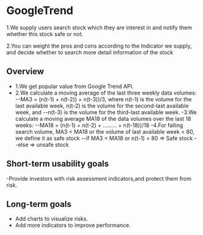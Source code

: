 # GoogleTrend

1.We supply users search stock which they are interest in and notify them whether this stock safe or not. 

2.You can weight the pros and cons according to the Indicator we supply, and decide  whether to search more detail information of the stock 


## Overview

- 1.We get popular value from Google Trend API.
- 2.We calculate a moving average of the last three weekly data volumes:
--MA3 = (n(t-1) + n(t-2)) + n(t-3))/3, where n(t-1) is the volume for the last available week, n(t-2) is the volume for the second-last available week, and --n(t-3) is the volume for the third-last available week.
-3.We calculate a moving average MA18 of the data volumes over the last 18 weeks:
 --MA18 = (n(t-1) + n(t-2) + ……… + n(t-18))/18
-4.For falling search volume, MA3 < MA18 or the volume of last available week < 80, we define it as safe stock
--if   MA3 < MA18 or n(t-1) < 80    =>   Safe stock
--else   =>  unsafe stock


## Short-term usability goals

-Provide investors with risk assessment indicators,and protect them from risk.

## Long-term goals

- Add charts to visualize risks.
- Add more indicators to improve performance.

